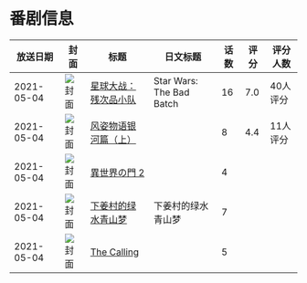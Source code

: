 # 番剧信息

|放送日期|封面|标题|日文标题|话数|评分|评分人数|
|---|---|---|---|---|---|---|
|2021-05-04|![封面](https://lain.bgm.tv/pic/cover/c/92/82/331945_kKHak.jpg)|[星球大战：残次品小队](https://bangumi.tv/subject/331945)|Star Wars: The Bad Batch|16|7.0|40人评分|
|2021-05-04|![封面](https://lain.bgm.tv/pic/cover/c/24/b9/334585_1fGg9.jpg)|[风姿物语银河篇（上）](https://bangumi.tv/subject/334585)||8|4.4|11人评分|
|2021-05-04|![封面](https://lain.bgm.tv/pic/cover/c/f9/cb/382705_cc5bB.jpg)|[異世界の門 2](https://bangumi.tv/subject/382705)||4|||
|2021-05-04|![封面](https://lain.bgm.tv/pic/cover/c/e0/10/501251_552M5.jpg)|[下姜村的绿水青山梦](https://bangumi.tv/subject/501251)|下姜村的绿水青山梦|7|||
|2021-05-04|![封面](https://lain.bgm.tv/pic/cover/c/5b/c1/520639_77zO8.jpg)|[The Calling](https://bangumi.tv/subject/520639)||5|||
